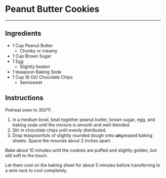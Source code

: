 # Peanut Butter Cookies
---
## Ingredients
- 1 Cup Peanut Butter
  - Chunky or creamy
- 1 Cup Brown Sugar
- 1 Egg
  - Slightly beaten
- 1 teaspoon Baking Soda
- 1 Cup (6 Oz) Chocolate Chips
  - Semisweet

## Instructions
Preheat oven to 350°F.

1. In a medium bowl, beat together peanut butter, brown sugar, egg, and baking soda until the mixture is smooth and well-blended.
2. Stir in chocolate chips until evenly distributed.
3. Drop teaspoonfuls of slightly rounded dough onto **un**greased baking sheets. Space the mounds about 2 inches apart.

Bake about 10 minutes until the cookies are puffed and slightly golden, but still soft to the touch.

Let them cool on the baking sheet for about 5 minutes before transferring to a wire rack to cool completely.
